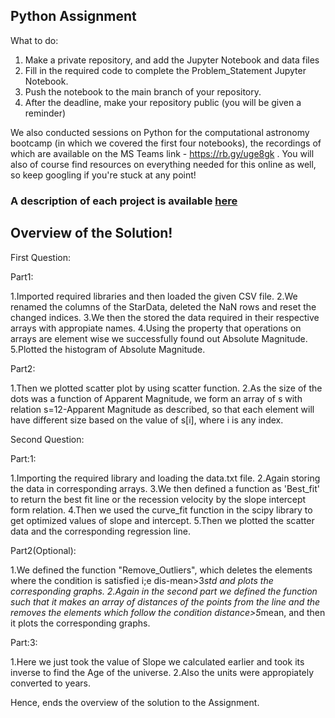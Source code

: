 ## Python Assignment

What to do:

1. Make a private repository, and add the Jupyter Notebook and data files
2. Fill in the required code to complete the Problem_Statement Jupyter Notebook.
3. Push the notebook to the main branch of your repository.
4. After the deadline, make your repository public (you will be given a reminder)

We also conducted sessions on Python for the computational astronomy bootcamp (in which we covered the first four notebooks), the recordings of which are available on the MS Teams link - https://rb.gy/uge8gk . You will also of course find resources on everything needed for this online as well, so keep googling if you're stuck at any point!

### A description of each project is available [here](https://docs.google.com/document/d/1d8R4Wz6IbfhX28kDoJ9xSoXfNyC2GZAklVd3eUjtPEI/edit)

## Overview of the Solution!

First Question:

Part1:

1.Imported required libraries and then loaded the given CSV file.
2.We renamed the columns of the StarData, deleted the NaN rows and reset the changed indices.
3.We then the stored the data required in their respective arrays with appropiate names.
4.Using the property that operations on arrays are element wise we successfully found out Absolute Magnitude.
5.Plotted the histogram of Absolute Magnitude.

Part2:

1.Then we plotted scatter plot by using scatter function.
2.As the size of the dots was a function of Apparent Magnitude, we form an array of s with relation s=12-Apparent Magnitude as described,
  so that each element will have different size based on the value of s[i], where i is any index.

Second Question:

Part:1:

1.Importing the required library and loading the data.txt file.
2.Again storing the data in corresponding arrays.
3.We then defined a function as 'Best_fit' to return the best fit line or the recession velocity by the slope intercept form relation.
4.Then we used the curve_fit function in the scipy library to get optimized values of slope and intercept.
5.Then we plotted the scatter data and the corresponding regression line.

Part2(Optional):

1.We defined  the function "Remove_Outliers", which deletes the elements where the  condition is satisfied i;e dis-mean>3*std
  and plots the corresponding graphs.
2.Again in the second part we defined the function such that it makes an array of distances of the points from the line and the
  removes the elements which follow the condition distance>5*mean, and then it plots the corresponding graphs.
  
Part:3:

1.Here we just took the value of Slope we calculated earlier and took its inverse to find the Age of the universe.
2.Also the units were appropiately converted to years.

Hence, ends the overview of the solution to the Assignment.









